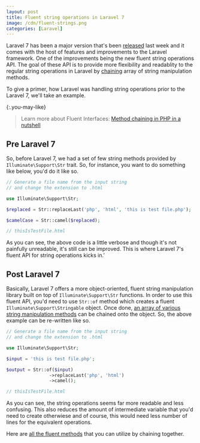 ```yaml
---
layout: post
title: Fluent string operations in Laravel 7
image: /cdn/fluent-strings.png
categories: [Laravel]
---
```


Laravel 7 has been a major version that's been [released](https://laravel.com/docs/7.x/releases) last week and it comes with the host of features and improvements to the Laravel framework. One of the improvements being the new fluent string operations API. The goal of these API is to provide more flexibility and readablity to the regular string operations in Laravel by [chaining](/method-chaining-php-nutshell/) array of string manipulation methods.

To give a primer, how Laravel was handling string operations prior to the Laravel 7, we'll take an example.

{:.you-may-like}
> Learn more about Fluent Interfaces: [Method chaining in PHP in a nutshell](/method-chaining-php-nutshell/)

## Pre Laravel 7

So, before Laravel 7, we had a set of few string methods provided by `Illuminate\Support\Str` trait. So, for instance, you want to do something like below, you'd do it like so.

```php
// Generate a file name from the input string
// and change the extension to .html

use Illuminate\Support\Str;

$replaced = Str::replaceLast('php', 'html', 'this is test file.php');

$camelCase = Str::camel($replaced);

// thisIsTestFile.html

```

As you can see, the above code is a little verbose and though it's not painfully unreadable, it's still can be improved. This is where Laravel 7's fluent API for string operations kicks in.'

## Post Laravel 7

Basically, Laravel 7 offers a more object-oriented, fluent string manipulation library built on top of `Illuminate\Support\Str` functions. In order to use this fluent API, you'd need to use `Str::of` method which creates a fluent `Illuminate\Support\Stringable` object. Once done, [an array of various string manipulation methods](https://laravel.com/docs/7.x/helpers#fluent-strings) can be chained onto the object. So, the above example can be re-written like so.

```php
// Generate a file name from the input string
// and change the extension to .html

use Illuminate\Support\Str;

$input = 'this is test file.php';

$output = Str::of($input)
                ->replaceLast('php', 'html')
                ->camel();

// thisIsTestFile.html
```

As you can see, the string operations seems far more readable and less confusing. This also reduces the amount of intermediate variable that you'd need to create otherwiese and of course, this would need less number of lines for the equivalent operations.

Here are [all the fluent methods](https://laravel.com/docs/7.x/helpers#fluent-strings) that you can utilize by chaining together.